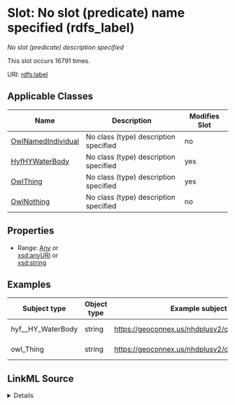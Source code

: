 

# Slot: No slot (predicate) name specified (rdfs_label)


_No slot (predicate) description specified_






This slot occurs 16791 times.


URI: [rdfs:label](http://www.w3.org/2000/01/rdf-schema#label)



<!-- no inheritance hierarchy -->





## Applicable Classes

| Name | Description | Modifies Slot |
| --- | --- | --- |
| [OwlNamedIndividual](../classes/OwlNamedIndividual.md) | No class (type) description specified |  no  |
| [HyfHYWaterBody](../classes/HyfHYWaterBody.md) | No class (type) description specified |  yes  |
| [OwlThing](../classes/OwlThing.md) | No class (type) description specified |  yes  |
| [OwlNothing](../classes/OwlNothing.md) | No class (type) description specified |  no  |







## Properties

* Range: [Any](../classes/Any.md)&nbsp;or&nbsp;<br />[xsd:anyURI](http://www.w3.org/2001/XMLSchema#anyURI)&nbsp;or&nbsp;<br />[xsd:string](http://www.w3.org/2001/XMLSchema#string)






## Examples

| Subject type | Object type | Example subject | Example object | Occurrences |
| --- | --- | --- | --- | --- |
| hyf__HY_WaterBody | string | https://geoconnex.us/nhdplusv2/comid/10101972 | GNIS_NAME: Moses Pond | 16791 |
| owl_Thing | string | https://geoconnex.us/nhdplusv2/comid/10101972 | GNIS_NAME: Moses Pond | 16791 |




## LinkML Source

<details>

```yaml
name: rdfs_label
annotations:
  count:
    tag: count
    value: 16791
description: No slot (predicate) description specified
title: No slot (predicate) name specified
examples:
- object:
    example_object: 'GNIS_NAME: Moses Pond'
    example_object_type: string
    example_predicate: rdfs:label
    example_subject: https://geoconnex.us/nhdplusv2/comid/10101972
    example_subject_type: hyf__HY_WaterBody
- object:
    example_object: 'GNIS_NAME: Moses Pond'
    example_object_type: string
    example_predicate: rdfs:label
    example_subject: https://geoconnex.us/nhdplusv2/comid/10101972
    example_subject_type: owl_Thing
from_schema: hydrology-kg
rank: 1000
slot_uri: rdfs:label
alias: rdfs_label
domain_of:
- hyf__HY_WaterBody
- owl_Thing
range: Any
any_of:
- range: uri
- range: string

```
</details>